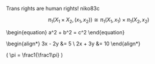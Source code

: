 <script type="text/javascript" src="https://cdnjs.cloudflare.com/ajax/libs/mathjax/2.7.3/MathJax.js?config=TeX-AMS-MML_HTMLorMML"></script>

Trans rights are human rights! niko83c

$$ \pi_1(X_1 \times X_2, (x_1,x_2)) \cong \pi_1(X_1,x_1) \times \pi_1(X_2,x_2) $$

\begin{equation} a^2 + b^2 = c^2 \end{equation}

\begin{align*}
3x - 2y &= 5 \\
2x + 3y &= 10
\end{align*}

\( \pi = \frac1{\frac1\pi} \)
